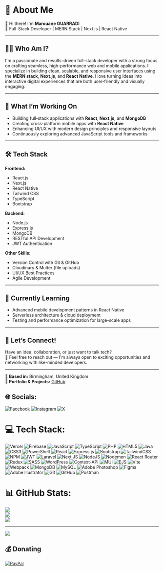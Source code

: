 # 💫 About Me

👋 Hi there! I'm **Marouane OUARRADI**  
🚀 Full-Stack Developer | MERN Stack | Next.js | React Native  

---

## 👨‍💻 Who Am I?

I'm a passionate and results-driven full-stack developer with a strong focus on crafting seamless, high-performance web and mobile applications. I specialize in building clean, scalable, and responsive user interfaces using the **MERN stack**, **Next.js**, and **React Native**. I love turning ideas into interactive digital experiences that are both user-friendly and visually engaging.

---

## 🚧 What I’m Working On

- Building full-stack applications with **React**, **Next.js**, and **MongoDB**
- Creating cross-platform mobile apps with **React Native**
- Enhancing UI/UX with modern design principles and responsive layouts
- Continuously exploring advanced JavaScript tools and frameworks

---

## 🛠️ Tech Stack

**Frontend:**  
- React.js  
- Next.js  
- React Native  
- Tailwind CSS  
- TypeScript  
- Bootstrap  

**Backend:**  
- Node.js  
- Express.js  
- MongoDB  
- RESTful API Development  
- JWT Authentication  

**Other Skills:**  
- Version Control with Git & GitHub  
- Cloudinary & Multer (file uploads)  
- UI/UX Best Practices  
- Agile Development  

---

## 🌱 Currently Learning

- Advanced mobile development patterns in React Native  
- Serverless architecture & cloud deployment  
- Testing and performance optimization for large-scale apps  

---

## 🤝 Let’s Connect!

Have an idea, collaboration, or just want to talk tech?  
📩 Feel free to reach out — I'm always open to exciting opportunities and networking with like-minded developers.

---

**📍 Based in:** Birmingham, United Kingdom  
**📂 Portfolio & Projects:** [GitHub](https://github.com/marwancodes)



## 🌐 Socials:
[![Facebook](https://img.shields.io/badge/Facebook-%231877F2.svg?logo=Facebook&logoColor=white)](https://facebook.com/marouaneord) [![Instagram](https://img.shields.io/badge/Instagram-%23E4405F.svg?logo=Instagram&logoColor=white)](https://instagram.com/marwanfitvlogs) [![X](https://img.shields.io/badge/X-black.svg?logo=X&logoColor=white)](https://x.com/marwancodes) 

# 💻 Tech Stack:
![Vercel](https://img.shields.io/badge/vercel-%23000000.svg?style=for-the-badge&logo=vercel&logoColor=white) ![Firebase](https://img.shields.io/badge/firebase-%23039BE5.svg?style=for-the-badge&logo=firebase) ![JavaScript](https://img.shields.io/badge/javascript-%23323330.svg?style=for-the-badge&logo=javascript&logoColor=%23F7DF1E) ![TypeScript](https://img.shields.io/badge/typescript-%23007ACC.svg?style=for-the-badge&logo=typescript&logoColor=white) ![PHP](https://img.shields.io/badge/php-%23777BB4.svg?style=for-the-badge&logo=php&logoColor=white) ![HTML5](https://img.shields.io/badge/html5-%23E34F26.svg?style=for-the-badge&logo=html5&logoColor=white) ![Java](https://img.shields.io/badge/java-%23ED8B00.svg?style=for-the-badge&logo=openjdk&logoColor=white) ![CSS3](https://img.shields.io/badge/css3-%231572B6.svg?style=for-the-badge&logo=css3&logoColor=white) ![PowerShell](https://img.shields.io/badge/PowerShell-%235391FE.svg?style=for-the-badge&logo=powershell&logoColor=white) ![React](https://img.shields.io/badge/react-%2320232a.svg?style=for-the-badge&logo=react&logoColor=%2361DAFB) ![Express.js](https://img.shields.io/badge/express.js-%23404d59.svg?style=for-the-badge&logo=express&logoColor=%2361DAFB) ![Bootstrap](https://img.shields.io/badge/bootstrap-%238511FA.svg?style=for-the-badge&logo=bootstrap&logoColor=white) ![TailwindCSS](https://img.shields.io/badge/tailwindcss-%2338B2AC.svg?style=for-the-badge&logo=tailwind-css&logoColor=white) ![NPM](https://img.shields.io/badge/NPM-%23CB3837.svg?style=for-the-badge&logo=npm&logoColor=white) ![JWT](https://img.shields.io/badge/JWT-black?style=for-the-badge&logo=JSON%20web%20tokens) ![Laravel](https://img.shields.io/badge/laravel-%23FF2D20.svg?style=for-the-badge&logo=laravel&logoColor=white) ![Next JS](https://img.shields.io/badge/Next-black?style=for-the-badge&logo=next.js&logoColor=white) ![NodeJS](https://img.shields.io/badge/node.js-6DA55F?style=for-the-badge&logo=node.js&logoColor=white) ![Nodemon](https://img.shields.io/badge/NODEMON-%23323330.svg?style=for-the-badge&logo=nodemon&logoColor=%BBDEAD) ![React Router](https://img.shields.io/badge/React_Router-CA4245?style=for-the-badge&logo=react-router&logoColor=white) ![Redux](https://img.shields.io/badge/redux-%23593d88.svg?style=for-the-badge&logo=redux&logoColor=white) ![SASS](https://img.shields.io/badge/SASS-hotpink.svg?style=for-the-badge&logo=SASS&logoColor=white) ![WordPress](https://img.shields.io/badge/WordPress-%23117AC9.svg?style=for-the-badge&logo=WordPress&logoColor=white) ![Context-API](https://img.shields.io/badge/Context--Api-000000?style=for-the-badge&logo=react) ![MUI](https://img.shields.io/badge/MUI-%230081CB.svg?style=for-the-badge&logo=mui&logoColor=white) ![EJS](https://img.shields.io/badge/ejs-%23B4CA65.svg?style=for-the-badge&logo=ejs&logoColor=black) ![Vite](https://img.shields.io/badge/vite-%23646CFF.svg?style=for-the-badge&logo=vite&logoColor=white) ![Webpack](https://img.shields.io/badge/webpack-%238DD6F9.svg?style=for-the-badge&logo=webpack&logoColor=black) ![MongoDB](https://img.shields.io/badge/MongoDB-%234ea94b.svg?style=for-the-badge&logo=mongodb&logoColor=white) ![MySQL](https://img.shields.io/badge/mysql-4479A1.svg?style=for-the-badge&logo=mysql&logoColor=white) ![Adobe Photoshop](https://img.shields.io/badge/adobe%20photoshop-%2331A8FF.svg?style=for-the-badge&logo=adobe%20photoshop&logoColor=white) ![Figma](https://img.shields.io/badge/figma-%23F24E1E.svg?style=for-the-badge&logo=figma&logoColor=white) ![Adobe Illustrator](https://img.shields.io/badge/adobe%20illustrator-%23FF9A00.svg?style=for-the-badge&logo=adobe%20illustrator&logoColor=white) ![Git](https://img.shields.io/badge/git-%23F05033.svg?style=for-the-badge&logo=git&logoColor=white) ![GitHub](https://img.shields.io/badge/github-%23121011.svg?style=for-the-badge&logo=github&logoColor=white) ![Postman](https://img.shields.io/badge/Postman-FF6C37?style=for-the-badge&logo=postman&logoColor=white)
# 📊 GitHub Stats:
![](https://github-readme-stats.vercel.app/api?username=marwancodes&theme=radical&hide_border=false&include_all_commits=false&count_private=false)<br/>
![](https://github-readme-streak-stats.herokuapp.com/?user=marwancodes&theme=radical&hide_border=false)<br/>
![](https://github-readme-stats.vercel.app/api/top-langs/?username=marwancodes&theme=radical&hide_border=false&include_all_commits=false&count_private=false&layout=compact)

---
[![](https://visitcount.itsvg.in/api?id=marwancodes&icon=0&color=0)](https://visitcount.itsvg.in)

  ## 💰 Donating
  [![PayPal](https://img.shields.io/badge/PayPal-00457C?style=for-the-badge&logo=paypal&logoColor=white)](https://paypal.me/marouaneord) 

  
<!-- Proudly created with GPRM ( https://gprm.itsvg.in ) -->
